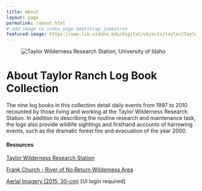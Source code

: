 ```yaml
---
title: About
layout: page
permalink: /about.html
# add image to index page bootstrap jumbotron
featured-image: https://www.lib.uidaho.edu/digital/objects/taylor/TaylorRanch_0144PRINT.jpg
---
```


<div class="row">
<div class="col-md-8" markdown="1">

<figure class="figure">
    <img class="figure-img img-fluid" src="{{ site.objects }}/TaylorRanch_0144PRINT.jpg" alt="Taylor Wilderness Research Station, University of Idaho">
</figure>

# About Taylor Ranch Log Book Collection

The nine log books in this collection detail daily events from 1997 to 2010 recounted by those living and working at the Taylor Wilderness Research Station. 
In addition to describing the routine research and maintenance task, the logs also provide wildlife sightings and firsthand accounts of harrowing events, such as the dramatic forest fire and evacuation of the year 2000.

</div>
<div class="col-md-4">
    <div class="card">
        <div class="card-body">
            <h4 class="card-title">Resources</h4>
            <p><a href="https://www.uidaho.edu/cnr/taylor-wilderness-research-station" class="btn btn-clearwater" rel="noopener" target="_blank">Taylor Wilderness Research Station</a></p>
            <p><a href="https://www.fs.usda.gov/detail/scnf/specialplaces/?cid=stelprdb5360033" class="btn btn-clearwater" rel="noopener" target="_blank">Frank Church - River of No Return Wilderness Area</a></p>
            <p><a href="https://uidaho.maps.arcgis.com/home/item.html?id=50033194e7114a8cba558e341b80fe1b" class="btn btn-clearwater" rel="noopener" target="_blank">Aerial Imagery (2015, 30-cm)</a> [UI login required]</p>
        </div>
    </div>
</div>
</div>
